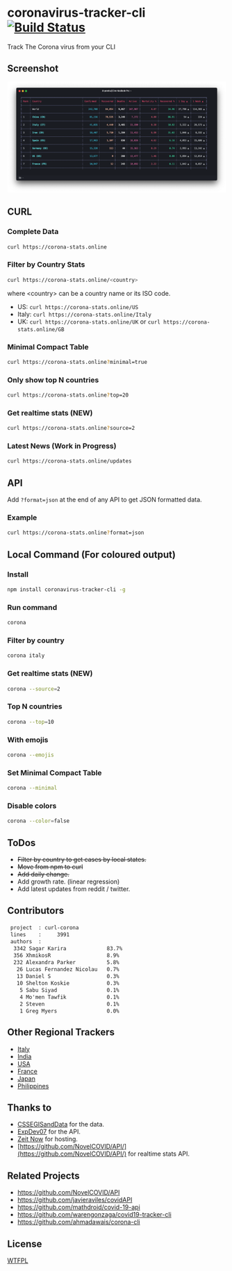 # coronavirus-tracker-cli [![Build Status](https://github.com/sagarkarira/coronavirus-tracker-cli/workflows/Tests/badge.svg)](https://github.com/sagarkarira/coronavirus-tracker-cli/actions?workflow=Tests)

Track The Corona virus from your CLI

## Screenshot

![Preview](./preview.png)

## CURL

### Complete Data

```sh
curl https://corona-stats.online
```

### Filter by Country Stats

```sh
curl https://corona-stats.online/<country>
```

where \<country\> can be a country name or its ISO code.

* US: `curl https://corona-stats.online/US`
* Italy: `curl https://corona-stats.online/Italy`
* UK: `curl https://corona-stats.online/UK` or `curl https://corona-stats.online/GB`

### Minimal Compact Table

```sh
curl https://corona-stats.online?minimal=true
```

### Only show top N countries

```sh
curl https://corona-stats.online?top=20
```
### Get realtime stats (NEW)

```sh
curl https://corona-stats.online?source=2
```

### Latest News (Work in Progress)

```sh
curl https://corona-stats.online/updates
```

## API

Add `?format=json` at the end of any API to get JSON formatted data.

### Example

```sh
curl https://corona-stats.online?format=json
```

## Local Command (For coloured output)

### Install

``` sh
npm install coronavirus-tracker-cli -g
```

### Run command

```sh
corona
```

### Filter by country

```sh
corona italy
```

### Get realtime stats (NEW)

```sh
corona --source=2
```

### Top N countries

```sh
corona --top=10
```

### With emojis

```sh
corona --emojis
```

### Set Minimal Compact Table

```sh
corona --minimal
```

### Disable colors

```sh
corona --color=false
```

## ToDos

* ~~Filter by country to get cases by local states.~~
* ~~Move from npm to curl~~
* ~~Add daily change.~~
* Add growth rate. (linear regression)
* Add latest updates from reddit / twitter.

## Contributors

```text
 project  : curl-corona
 lines    :     3991
 authors  :
  3342 Sagar Karira             83.7%
  356 XhmikosR                  8.9%
  232 Alexandra Parker          5.8%
   26 Lucas Fernandez Nicolau   0.7%
   13 Daniel S                  0.3%
   10 Shelton Koskie            0.3%
    5 Sabu Siyad                0.1%
    4 Mo'men Tawfik             0.1%
    2 Steven                    0.1%
    1 Greg Myers                0.0%
```

## Other Regional Trackers

* [Italy](https://opendatadpc.maps.arcgis.com/apps/opsdashboard/index.html#/b0c68bce2cce478eaac82fe38d4138b1)
* [India](https://www.covid19india.org/)
* [USA](https://www.npr.org/sections/health-shots/2020/03/16/816707182/map-tracking-the-spread-of-the-coronavirus-in-the-u-s)
* [France](https://veille-coronavirus.fr/)
* [Japan](https://covid19japan.com/)
* [Philippines](https://ncovtracker.doh.gov.ph/)

## Thanks to

* [CSSEGISandData](https://github.com/CSSEGISandData/COVID-19) for the data.
* [ExpDev07](https://github.com/ExpDev07/coronavirus-tracker-api) for the API.
* [Zeit Now](https://github.com/zeit/now) for hosting.
* [https://github.com/NovelCOVID/API/](https://github.com/NovelCOVID/API/) for realtime stats API.

## Related Projects

* <https://github.com/NovelCOVID/API>
* <https://github.com/javieraviles/covidAPI>
* <https://github.com/mathdroid/covid-19-api>
* <https://github.com/warengonzaga/covid19-tracker-cli>
* <https://github.com/ahmadawais/corona-cli> 

## License

[WTFPL](http://www.wtfpl.net/)
